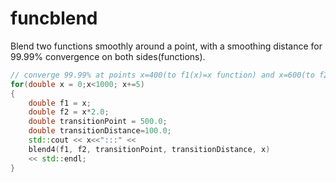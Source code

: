 # funcblend
Blend two functions smoothly around a point, with a smoothing distance for 99.99% convergence on both sides(functions).

```C++
// converge 99.99% at points x=400(to f1(x)=x function) and x=600(to f2(x)=x*2)
for(double x = 0;x<1000; x+=5)
{
    double f1 = x;
    double f2 = x*2.0;
    double transitionPoint = 500.0;
    double transitionDistance=100.0;
    std::cout << x<<":::" << 
    blend4(f1, f2, transitionPoint, transitionDistance, x) 
    << std::endl;
}
```

